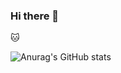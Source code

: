 ### Hi there 👋
🐱

![Anurag's GitHub stats](https://github-readme-stats.vercel.app/api?username=anuraghazra&show_icons=true&theme=synthwave)

<!--
**kreiji/kreiji** is a ✨ _special_ ✨ repository because its `README.md` (this file) appears on your GitHub profile.

Here are some ideas to get you started:

- 🔭 I’m currently working on ...
- 🌱 I’m currently learning ...
- 👯 I’m looking to collaborate on ...
- 🤔 I’m looking for help with ...
- 💬 Ask me about ...
- 📫 How to reach me: ...
- 😄 Pronouns: ...
- ⚡ Fun fact: ...
-->
